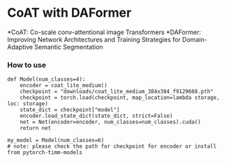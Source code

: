 # CoAT with DAFormer #
*CoAT: Co-scale conv-attentional image Transformers
*DAFormer: Improving Network Architectures and Training Strategies for Domain-Adaptive Semantic Segmentation
### How to use ###
````
def Model(num_classes=4):
    encoder = coat_lite_medium()
    checkpoint = "downloads/coat_lite_medium_384x384_f9129688.pth"
    checkpoint = torch.load(checkpoint, map_location=lambda storage, loc: storage)
    state_dict = checkpoint["model"]
    encoder.load_state_dict(state_dict, strict=False)
    net = Net(encoder=encoder, num_classes=num_classes).cuda()
    return net
	
my_model = Model(num_classes=6) 
# note: please check the path for checkpoint for encoder or install from pytorch-timm-models
````
